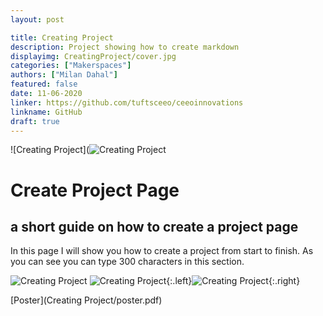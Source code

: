 ```yaml
---
layout: post

title: Creating Project
description: Project showing how to create markdown
displayimg: CreatingProject/cover.jpg
categories: ["Makerspaces"]
authors: ["Milan Dahal"]
featured: false
date: 11-06-2020
linker: https://github.com/tuftsceeo/ceeoinnovations
linkname: GitHub
draft: true
---
```


<div class="image_text_overlay" markdown="1">

![Creating Project](![Creating Project](CreatingProject/cover.jpg)
# Create Project Page
## a short guide on how to create a project page
In this page I will show you how to create a project from start to finish. As you can see you can type 300 characters in this section. 
</div>

<!--document creates a grid of documentss--------------------->
<div class="free_write" markdown="1">
<!-- this is a free write section. Use Markdown language -->

![Creating Project](CreatingProject/image.jpg) <!-- This is how you can insert an image-->
![Creating Project](CreatingProject/image.jpg){:.left}![Creating Project](CreatingProject/image.jpg){:.right} <!-- This is how you can insert two images side by side-->
<!--try using {.half} to make the image appear smaller-->
</div>
	
<div class="document" markdown="1">
[Poster](Creating Project/poster.pdf)
</div>
